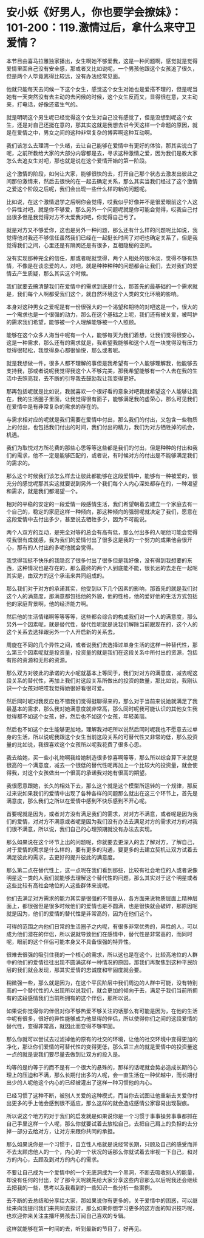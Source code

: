 # 安小妖《好男人，你也要学会撩妹》：101-200：119.激情过后，拿什么来守卫爱情？

本节目由喜马拉雅独家播出，女生啊她不够爱我，这是一种问题啊，感觉就是觉得爱情里面自己没有安全感，那或者又比如说呢，一个男孩他跟这个女孩追了很久，但是两个人毕竟离得比较远，没有办法经常见面。

他就只能每天去问候一下这个女生，感觉这个女生对她也是爱搭不理的，但是呢当她有一天突然没有去主动的去问候的时候，这个女生反而又，显得很在意，又主动来，打电话，好像还蛮生气的。

就是明明这个男生呢已经觉得这个女生对自己没有感觉了，但是没想到呢这个女生，还是对自己还挺在意的，那其实这就是我想去讲今天这样一个命题的原因，就是在爱情之中，男女之间的这种非常复杂的博弈啊这种互动啊。

我们该怎么去理清一个头绪，去让自己能够在爱情中有更好的体验，那其实说白了呢，之前所教给大家的大部分内容都是去，寻求这种激情之爱，因为我们是教大家怎么去追女生对吧，那也就是说在这个爱情开始的第一阶段。

这个激情的阶段，如何让大家，能够很快的去，打开自己那个状态去激发出彼此之间那份激情来，然后去很快的在一起去确定关系，那么其实当我们经过了这个激情之爱这个阶段之后呢，我们会出现一些什么样的新的问题呢。

比如说，在这个激情退学之后啊你会觉得，哎我似乎好像并不是很爱眼前这个人这个异性对吧，就是你不够爱，那么另外一个问题呢就是你可能会觉得，哎我自己付出很多但是我觉得对方不太爱我对吧，你觉得自己亏了。

就是对方又不够爱你，这也是另外一种问题，那么还有什么样的问题呢比如说，我觉得他对我还不够信任虽然我们已经在一起挺长时间了对吧也确定关系了，但是我觉得我们之间，心里还是有隔阂还是有很多，互相隐秘的空间。

没有实现那种完全的信任，那或者呢就觉得，两个人相处的很冷淡，觉得不够有热情，不像是在谈恋爱的人，对吧，就是种种种种的问题都会让我们，去对我们的爱情去产生质疑，那么其实这个时候。

我们就要去搞清楚我们在爱情中的需求到底是什么，那首先的最基础的一个需求就是，我们每个人啊都受我们这个，就自然环境这个人类的文化环境的影响。

本身对这种男女之爱呢是有一份很强大的一个渴望和期待的对吧这是一个，很大的一个需求也是一个很强的动力，那么在这个基础之上呢，我们还有被关爱，被呵护的需求我们希望，能够被一个人理解能够被一个人照顾。

能够在这个众多人海当中呢有一个人，能够每天为我们着想，让我们觉得很安心，这是一种需求，那么还有的需求就是，我希望我能够和这个人在一块觉得没有压力觉得很轻松，我觉得身心都很愉悦，那么或者呢。

就是我想做一件，很多人都不理解的事但是我希望有一个人能够理解我，他能够去支持我，那或者说呢我觉得我这个人不够完美，那我希望能够有一个人去在我的生活中去照亮我，去不断的引导我去鼓励我让我变得更好。

那再包括呢就是比如说，我就喜欢一个很好看的意象对吧我就希望这个人能够让我在，我的生活圈子里面，让我觉得很有面子，能够满足我的虚荣心，那么可见我们在爱情中是有非常复杂的需求的存在的。

与需求相对应的呢就是我们需要在爱情中付出，那么我们的付出，又包含一些物质上的付出，也包括我们付出的时间，我们付出的精力，我们为对方牺牲掉的机会，机遇。

我们为取悦对方所花费的那些心思等等这些都是我们的付出，但是种种的付出和我们的需求，他不一定是能够匹配的，或者说，有时候对方的付出是不能够满足我们的需求的。

那么这个时候我们该怎么样去让彼此都能够在这段爱情中，能够有一种被爱的，很充分的感觉呢那其实这就要说到另外一个我们每个人内心深处都存在的，一种渴望和需求，就是我们都渴望一个。

相对的平稳的安定的一段爱情一段感情生活，我们希望朝着去建立一个家庭去有一个自己的，稳定的家庭这样一种倾向，那这种倾向的强弱呢就决定了我们，愿意在这段爱情中去付出多少，甚至说去牺牲多少，因为不可能说。

两个人双方的互动，是完全对等的总会有高有低，那么付出多的人呢他可能会觉得哎我很有成就感，我为我们的爱情付出了很多这是我的一个努力的成果他会很开心，那有的人付出的多呢他就会觉得。

我觉得我挺不快乐的我隐忍了很多付出了很多但是我好像，没有得到我想要的东西，这种情况也是存在的，那么最终的两个人到底能不能，很长远的去走在一起呢其实是，由双方的这个承诺来共同组成的。

那么我们对于对方的承诺其实，他受到以下几个因素的影响，那首先的就是我们对这个人的满意度，那满意都包括他的外貌，他的性格，他的爱好他的生活方式包括他的家庭背景啊，他的经济能力啊。

然后他的生活情绪啊等等等等，这些都会综合的构成我们对一个人的满意度，那么另外一个因素呢，就是替代性，替代性呢就是说我们解除当前跟现在的，这个人的这个关系去选择跟另外一个人开启新的关系去。

周旋在不同的几个异性之间，或者说我们去选择过单身生活的这样一种替代性，那么第三个因素呢就是投资量，投资量的就是我们在这段关系中所付出的资源，包括有形的资源和无形的资源。

那么双方对彼此的承诺的大小呢就基本上等同于，我们对对方的满意度，减去呢这段关系的替代性，再加上我们对这段关系所做出的投资的数量，那比如说，我刚认识一个女孩对吧哎我觉得她很好看很可爱。

然后同时呢对我反应也不错我们觉得挺聊得来的，那么对于当前来说她就满足了我最基本的需求，那么我对她满意度就非常高，那么同时呢我可能认识的其他女生我觉得都不如这个女孩，好，然后也不如这个女孩，年轻美丽。

然后也不如这个女生能够更加地，理解我对吧所以说然后同时呢我也不愿意去过单身的生活，所以说呢我跟这个女生当前这段关系的可替代性又非常的低，那么投资量的比如说，我很喜欢这个女孩所以呢我花费了很多心思。

我去给她，买一些小礼物啊我给她制造很多惊喜啊等等，那么所以综合算下来就是很高的一个满意度，减去一个很低的替代性呢再加上一个比较大的投资量，就会使得我，对这个女孩做出一个很高的承诺我对她有很高的期望。

我很愿意跟她，长久的相处下去，那么这个就是这个模型所运转的一个规律，那反过来说如果我们的爱情中出现了各种各样的问题那么就出在这三个环节上，首先是满意度，那么我们之所以在爱情中感到不快乐感到不开心呢。

首要呢就是因为，或者对方没有满足我们的需求，对对方不满意，或者呢是因为我们的爱情，对对方不满意或者呢是因为我们没有办法去满足对方的需求对方的对我们很不满意，所以说，我们自己的心理预期就没有办法去实现。

那么如果说在这个环节上出的问题呢，你就要去更深入的去了解对方，了解自己，对于爱情的需求是什么样的，要有更多的沟通，要更多的去建立契机让双方试着去满足彼此的需求，去更好的提升彼此的满意度。

那么第二点在替代性上，这一点呢在我们看到那些，比较有社会地位的人或者说像明星这一类的人我们就能够去理解这个替代性的问题，那么其实对于这个明星或者这些比较有高社会地位的人这些群体来说呢。

他们去满足对方需求的能力其实是很强的不管是从，各方面来说物质层面上精神层面上，都很强但是很多时候他们的爱情也是不圆满，也是很快就会破碎，那原因呢就是因为，他们的爱情的替代性是非常高的，因为在他们这个。

可得的范围之内他们日常的生活圈子之内呢，有很多非常优秀的，异性的人，可以成为他们潜在的伴侣，所以说就导致他们在感情中，替代性是非常高的，而同时呢，眼前的这个伴侣可能本身又不具备很强的特异性。

很难去很强的吸引住我的一个核心的需求，所以这也是在这个，比较高地位的人群中的他们的爱情往往出现不圆满这样一种情况的原因，那我们再聚焦到这种平民阶层的我们就会发现，那其实爱情的忠诚度和牢固度就会要。

稍微强一些，那么就是因为，在这个平民阶层中我们周边的人群中可能，没有特别高的一个替代性的人出现所以说我们，就会更加的倾向于去，满足于我们当前所拥有的这段感情我们当前所拥有的这个伴侣，那所以说。

如果说你觉得你的伴侣对你不够热爱不够关注的话那么有可能是因为，在他的生活中呢有很多，很好的异性能够成为他显得的伴侣，所以使得你们之间的这段爱情的替代性，变得非常高，就因此而变得不够牢固。

那么你就可以尝试去过滤掉他的原有的社交的环境，让他的社交环境中变得更加的净化，那让你们爱情的可替代性的变得更低，那么第三点的就是爱情中的投资量这一点的就是说我们要尽量去做到让双方的投入是。

均等的是约等于的而不是有一个很大的悬殊的，那样的话呢就会势必造成长期的心理上的压迫和不满，那么长期付出多的人呢，会一直生活在一种优越中，而长期付出少的人呢他这个内心的已经被灌出了这样一种习惯他的内心。

已经习惯了这种不断，被别人关爱的这种模式，而当你去试图让他重新去关爱你付出更多的手上他会感到很不适应，那么这样的就会造成感情公家容易出现裂痕。

所以说这个地方的对于我们的启发就是如果说你是一个习惯于事事操劳事事都抓在自己手里这样一个人呢，那么你就要试着去放松自己，去把自己肩上的负担的去分掉一部分去给对方，让对方来跟你共同的承担。

那么如果说你是一个习惯于，自立性人格就是说经常长期，只顾及自己的感受而并不去太顾虑他人的一个，内心的一个状况的话那么你就试着去审视一下自己，和对方的内心，去顾及到对方的内心的需求。

不要让自己成为一个爱情中的一个无底洞成为一个黑洞，不断去吸收别人的能量，却没有任何的付出，好了那今天呢就先给大家分享这些内容那么以后呢我还会继续去把我的一些，思考以及我看到的一些知识一些分析一些案例。

去不断的去总结和分享给大家，那如果说你有更多的，关于爱情中的困惑，可以继续来向我提问我们来共同去探讨，那么如果你想学习更多的这方面的知识技巧呢，也欢迎你来关注主播坏男孩去订阅自己喜欢的专辑。

这样就能够在第一时间的去，听到最新的节目了，好再见。
